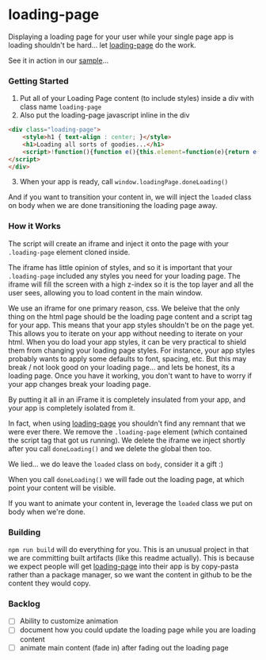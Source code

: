 # loading-page

Displaying a loading page for your user while your single page app is loading shouldn't be hard... let [loading-page][1] do the work.

See it in action in our [sample](https://cdn.rawgit.com/jhoguet/loading-page/master/dist/sample.html?v=b81b5c6)...

### Getting Started

1. Put all of your Loading Page content (to include styles) inside a div with class name `loading-page`
2. Also put the loading-page javascript inline in the div
```html
<div class="loading-page">
	<style>h1 { text-align : center; }</style>
	<h1>Loading all sorts of goodies...</h1>
    <script>!function(){function e(){this.element=function(e){return e(i.contentWindow.document.querySelector(".loading-page")),this}.bind(this),this.doneLoading=function(){delete window.loadingPage,this.element(function(e){e.classList.add("fade-out")}),setTimeout(function(){document.body.removeChild(i),document.body.classList.add("loaded")},250)}}var t=document.querySelector(".loading-page script");t.parentNode.removeChild(t);var n=document.querySelector(".loading-page"),o='<!DOCTYPE html><html lang="en"><head>    <meta charset="utf-8">    <meta http-equiv="X-UA-Compatible" content="IE=Edge">    <meta name="viewport" content="width=device-width, initial-scale=1.0">    <style>        @keyframes loadingPageFadeOut {            0% {                opacity: 1;            }            100% {                opacity: 0;            }        }        .loading-page.fade-out {            animation-name: loadingPageFadeOut;            animation-duration: .25s;            transition-timing-function: ease-out;            opacity: 0;            animation-fill-mode: both;        }    </style></head><body>{{iframe-inner-html}}</body></html>';o=o.replace("{{iframe-inner-html}}",n.outerHTML);var i=document.createElement("iframe");i.setAttribute("style","position:fixed; top:0px; left:0px; bottom:0px; right:0px; width:100%; height:100%; border:none; margin:0; padding:0; overflow:hidden; z-index:999999;"),document.body.appendChild(i),i.contentWindow.document.open(),i.contentWindow.document.write(o),i.contentWindow.document.close(),n.parentNode.removeChild(n),window.loadingPage=new e}();
</script>
</div>
```
3. When your app is ready, call `window.loadingPage.doneLoading()`


And if you want to transition your content in, we will inject the `loaded` class on body when we are done transitioning the loading page away.

### How it Works
The script will create an iframe and inject it onto the page with your `.loading-page` element cloned inside. 

The iframe has little opinion of styles, and so it is important that your `.loading-page` included any styles you need for your loading page. The iframe will fill the screen with a high z-index so it is the top layer and all the user sees, allowing you to load content in the main window. 

We use an iframe for one primary reason, css. We beleive that the only thing on the html page should be the loading page content and a script tag for your app. This means that your app styles shouldn't be on the page yet. This allows you to iterate on your app without needing to iterate on your html. When you do load your app styles, it can be very practical to shield them from changing your loading page styles. For instance, your app styles probably wants to apply some defaults to font, spacing, etc. But this may break / not look good on your loading page... and lets be honest, its a loading page. Once you have it working, you don't want to have to worry if your app changes break your loading page. 

By putting it all in an iFrame it is completely insulated from your app, and your app is completely isolated from it. 

In fact, when using [loading-page][1] you shouldn't find any remnant that we were ever there. We remove the `.loading-page` element (which contained the script tag that got us running). We delete the iframe we inject shortly after you call `doneLoading()` and we delete the global then too.

We lied... we do leave the `loaded` class on `body`, consider it a gift :)

When you call `doneLoading()` we will fade out the loading page, at which point your content will be visible.

If you want to animate your content in, leverage the `loaded` class we put on body when we're done.


### Building

`npm run build` will do everything for you. This is an unusual project in that we are committing built artifacts (like this readme actually). This is because we expect people will get [loading-page][1] into their app is by copy-pasta rather than  a package manager, so we want the content in github to be the content they would copy.

### Backlog
- [ ] Ability to customize animation
- [ ] document how you could update the loading page while you are loading content
- [ ] animate main content (fade in) after fading out the loading page

[1]: https://github.com/jhoguet/loading-page